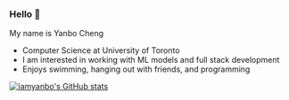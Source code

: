 ### Hello 👋

My name is Yanbo Cheng
- Computer Science at University of Toronto
- I am interested in working with ML models and full stack development
- Enjoys swimming, hanging out with friends, and programming

[![iamyanbo's GitHub stats](https://github-readme-stats.vercel.app/api?username=iamyanbo)](https://github.com/iamyanbo/github-readme-stats)
<!--
**iamyanbo/iamyanbo** is a ✨ _special_ ✨ repository because its `README.md` (this file) appears on your GitHub profile.

Here are some ideas to get you started:

- 🔭 I’m currently working on ...
- 🌱 I’m currently learning ...
- 👯 I’m looking to collaborate on ...
- 🤔 I’m looking for help with ...
- 💬 Ask me about ...
- 📫 How to reach me: ...
- 😄 Pronouns: ...
- ⚡ Fun fact: ...
-->
